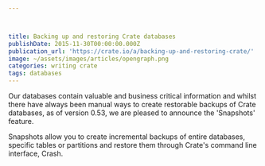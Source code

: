 ```yaml
---



title: Backing up and restoring Crate databases
publishDate: 2015-11-30T00:00:00.000Z
publication_url: 'https://crate.io/a/backing-up-and-restoring-crate/'
image: ~/assets/images/articles/opengraph.png
categories: writing crate
tags: databases
---
```


Our databases contain valuable and business critical information and whilst there have always been manual ways to create restorable backups of Crate databases, as of version 0.53, we are pleased to announce the 'Snapshots' feature.

Snapshots allow you to create incremental backups of entire databases, specific tables or partitions and restore them through Crate's command line interface, Crash.

